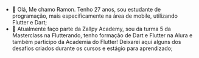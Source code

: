 - 👋 Olá, Me chamo Ramon. Tenho 27 anos, sou estudante de programação, mais especificamente na área de mobile, utilizando Flutter e Dart;
- 🌱 Atualmente faço parte da Zallpy Academy, sou da turma 5 da Masterclass na Flutterando, tenho formação de Dart e Flutter na Alura e também participo da Academia do Flutter! Deixarei aqui alguns dos desafios criados durante os cursos e estágio para aprendizado;

<!---
RamonOliveira95/RamonOliveira95 is a ✨ special ✨ repository because its `README.md` (this file) appears on your GitHub profile.
You can click the Preview link to take a look at your changes.
--->
